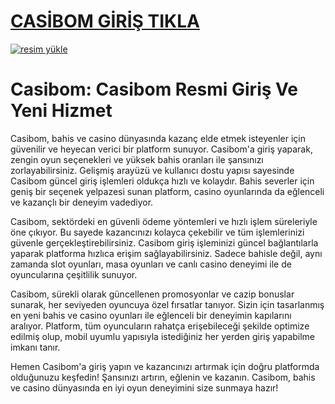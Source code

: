 # <a href="https://l24.im/1Dgwsp">CASİBOM GİRİŞ TIKLA</a>

<a href="https://l24.im/1Dgwsp"><img src="https://resmim.net/cdn/2024/10/07/mQocaj.png" alt="resim yükle" border="0" /></a>

# Casibom: Casibom Resmi Giriş Ve Yeni Hizmet
Casibom, bahis ve casino dünyasında kazanç elde etmek isteyenler için güvenilir ve heyecan verici bir platform sunuyor. Casibom'a giriş yaparak, zengin oyun seçenekleri ve yüksek bahis oranları ile şansınızı zorlayabilirsiniz. Gelişmiş arayüzü ve kullanıcı dostu yapısı sayesinde Casibom güncel giriş işlemleri oldukça hızlı ve kolaydır. Bahis severler için geniş bir seçenek yelpazesi sunan platform, casino oyunlarında da eğlenceli ve kazançlı bir deneyim vadediyor.

Casibom, sektördeki en güvenli ödeme yöntemleri ve hızlı işlem süreleriyle öne çıkıyor. Bu sayede kazancınızı kolayca çekebilir ve tüm işlemlerinizi güvenle gerçekleştirebilirsiniz. Casibom giriş işleminizi güncel bağlantılarla yaparak platforma hızlıca erişim sağlayabilirsiniz. Sadece bahisle değil, aynı zamanda slot oyunları, masa oyunları ve canlı casino deneyimi ile de oyuncularına çeşitlilik sunuyor.

Casibom, sürekli olarak güncellenen promosyonlar ve cazip bonuslar sunarak, her seviyeden oyuncuya özel fırsatlar tanıyor. Sizin için tasarlanmış en yeni bahis ve casino oyunları ile eğlenceli bir deneyimin kapılarını aralıyor. Platform, tüm oyuncuların rahatça erişebileceği şekilde optimize edilmiş olup, mobil uyumlu yapısıyla istediğiniz her yerden giriş yapabilme imkanı tanır.

Hemen Casibom'a giriş yapın ve kazancınızı artırmak için doğru platformda olduğunuzu keşfedin! Şansınızı artırın, eğlenin ve kazanın. Casibom, bahis ve casino dünyasında en iyi oyun deneyimini size sunmaya hazır!

